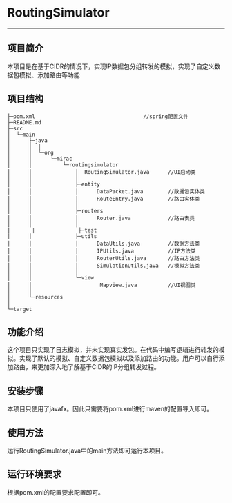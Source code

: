 # **RoutingSimulator**

---

## 项目简介

本项目是在基于CIDR的情况下，实现IP数据包分组转发的模拟，实现了自定义数据包模拟、添加路由等功能



## 项目结构

```text
├─pom.xml									//spring配置文件
├─README.md     
├─src
│  └─main
│      ├─java
│      │  │  
│      │  └─org
│      │      └─mirac
│      │          └─routingsimulator
│      │              │  RoutingSimulator.java		//UI启动类
│      │              │  
│      │              ├─entity
│      │              │      DataPacket.java		//数据包实体类
│      │              │      RouteEntry.java		//路由实体类
│      │              │      
│      │              ├─routers
│      │              │      Router.java			//路由表类
│      │              │  
|	    |              ├─test
│      │              ├─utils
│      │              │      DataUtils.java			//数据方法类
│      │              │      IPUtils.java			//IP方法类
│      │              │      RouterUtils.java		//路由方法类
│      │              │      SimulationUtils.java	//模拟方法类
│      │              │      
│      │              └─view
│      │                      Mapview.java			//UI视图类
│      │                      
│      └─resources
│                          
└─target
```



## 功能介绍

这个项目只实现了日志模拟，并未实现真实发包。在代码中编写逻辑进行转发的模拟。实现了默认的模拟、自定义数据包模拟以及添加路由的功能。用户可以自行添加路由，来更加深入地了解基于CIDR的IP分组转发过程。

## 安装步骤

本项目只使用了javafx。因此只需要将pom.xml进行maven的配置导入即可。



## 使用方法

运行RoutingSimulator.java中的main方法即可运行本项目。



## 运行环境要求

根据pom.xml的配置要求配置即可。





